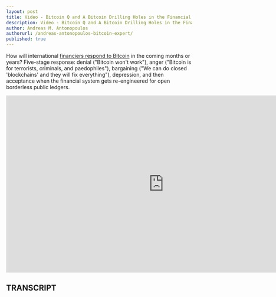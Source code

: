 ```yaml
---
layout: post
title: Video - Bitcoin Q and A Bitcoin Drilling Holes in the Financial System Dam
description: Video - Bitcoin Q and A Bitcoin Drilling Holes in the Financial System Dam
author: Andreas M. Antonopoulos
authorurl: /andreas-antonopoulos-bitcoin-expert/
published: true
---
```


<p>How will international <a href="/full-blast-on-bitcoin-price-reaches-1500-usd/">financiers respond to Bitcoin</a> in the coming months or years? Five-stage response: denial ("Bitcoin won't work"), anger ("Bitcoin is for terrorists, criminals, and paedophiles"), bargaining ("We can do closed 'blockchains' and they will fix everything"), depression, and then acceptance when the financial system gets re-engineered for open borderless public ledgers.</p>

<center><iframe width="854" height="480" src="https://www.youtube.com/embed/aTnmrS8s8Jw?list=PLPQwGV1aLnTsHvzevl9BAUlfsfwFfU7aP" frameborder="0" allowfullscreen></iframe></center>

<h2>TRANSCRIPT</h2>
